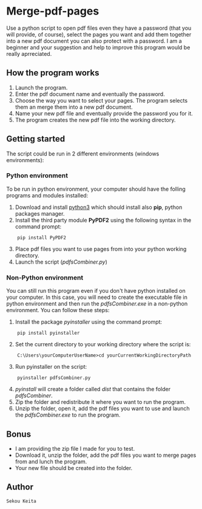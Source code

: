 # Merge-pdf-pages
Use a python script to open pdf files even they have a password (that you will provide, of course), select the pages you want and add them together into a new pdf document you can also protect with a password.
I am a beginner and your suggestion and help to improve this program would be really aprreciated.

## How the program works
1. Launch the program. 
2. Enter the pdf document name and eventually the password.
3. Choose the way you want to select your pages. The program selects them an merge them into a new pdf document.
5. Name your new pdf file and eventually provide the password you for it.
6. The program creates the new pdf file into the working directory.

## Getting started
The script could be run in 2 different environments (windows environments):

### Python environment
To be run in python environment, your computer should have the folling programs and modules installed:
1. Download and install [python3](https://www.python.org/downloads/) which should install also **pip**, python packages manager.
2. Install the third party module **PyPDF2** using the following syntax in the command prompt:
```
    pip install PyPDF2
````
3. Place pdf files you want to use pages from into your python working directory.
4. Launch the script (*pdfsCombiner.py*)

### Non-Python environment
You can still run this program even if you don't have python installed on your computer. In this case, you will need to create the executable file in python environment and  then run the *pdfsCombiner.exe* in a non-python environment. You can follow these steps:
1. Install the package *pyinstaller* using the command prompt:
```
    pip install pyinstaller
```
2. Set the current directory to your working directory where the script is:
```
    C:\Users\yourComputerUserName>cd yourCurrentWorkingDirectoryPath
```
3. Run pyinstaller on the script:
```
    pyinstaller pdfsCombiner.py
```
4. *pyinstall* will create a folder called *dist* that contains the folder *pdfsCombiner*.
5. Zip the folder and redistribute it where you want to run the program.
6. Unzip the folder, open it,  add the pdf files you want to use and launch the *pdfsCombiner.exe* to run the program.

## Bonus
* I am providing the zip file I made for you to test.
* Download it, unzip the folder, add the pdf files you want to merge pages from and lunch the program.
* Your new file should be created into the folder.


## Author
    Sekou Keita
